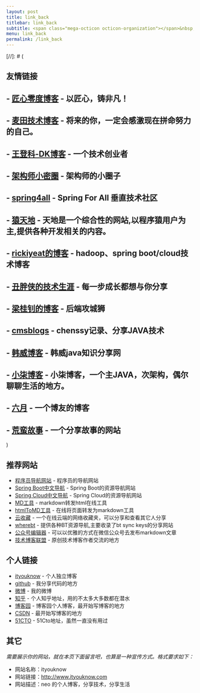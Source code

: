 ```yaml
---
layout: post
title: link_back
titlebar: link_back
subtitle: <span class="mega-octicon octicon-organization"></span>&nbsp;&nbsp; Resource link
menu: link_back
permalink: /link_back
---
```


[//]: # (
## 友情链接

## - [匠心零度博客](http://www.jiangxinlingdu.com/) - 以匠心，铸非凡！
## - [麦田技术博客](http://blog.itmyhome.com/) - 将来的你，一定会感激现在拼命努力的自己。 
## - [王登科-DK博客](http://www.wdk.pw) - 一个技术创业者  
## - [架构师小密圈](http://www.3xmq.com/) - 架构师的小圈子  
## - [spring4all](http://spring4all.com/) - Spring For All 垂直技术社区  
## - [猿天地](http://cxytiandi.com/) - 天地是一个综合性的网站,以程序猿用户为主,提供各种开发相关的内容。     
## - [rickiyeat的博客](http://blog.csdn.net/rickiyeat) - hadoop、spring boot/cloud技术博客   
## - [丑胖侠的技术生涯](http://blog.csdn.net/wo541075754) - 每一步成长都想与你分享    
## - [梁桂钊的博客](http://blog.720ui.com/) - 后端攻城狮
## - [cmsblogs](http://cmsblogs.com/) - chenssy记录、分享JAVA技术
## - [韩威博客](http://www.hanwei1234.com) - 韩威java知识分享网
## - [小柒博客](http://blog.52itstyle.com/) - 小柒博客，一个主JAVA，次架构，偶尔聊聊生活的地方。
## - [六月](http://www.liuyue.ren/) - 一个博友的博客
## - [荒蛮故事](http://relatos.top/) - 一个分享故事的网站

)
## 推荐网站


- [程序员导航网站](http://tooool.org/) - 程序员的导航网站 
- [Spring Boot中文导航](http://springboot.fun/) - Spring Boot的资源导航网站    
- [Spring Cloud中文导航](http://springcloud.fun/) - Spring Cloud的资源导航网站    
- [MD工具](http://relatos.top/md/) - markdown转发html在线工具  
- [htmlToMD工具](http://relatos.top/2md/) - 在线将页面转发为markdown工具  
- [云收藏](http://www.favorites.ren/) - 一个在线云端的网络收藏夹，可以分享和查看其它人分享
- [wherebt](http://wherebt.com/) - 提供各种BT资源导航,主要收录了bt sync keys的分享网站
- [公众号编辑器](http://md.ityouknow.com/) - 可以以优雅的方式在微信公众号去发布markdown文章
- [技术博客联盟](http://techblog.pub/) - 原创技术博客作者交流的地方


## 个人链接

- [ityouknow](http://www.ityouknow.com/) - 个人独立博客
- [github](https://github.com/ityouknow) -  我分享代码的地方
- [微博](http://weibo.com/ityouknow) -  我的微博
- [知乎](https://www.zhihu.com/people/ityouknow) - 个人知乎地址，用的不太多大多数都在潜水
- [博客园](https://www.cnblogs.com/ityouknow/) - 博客园个人博客，最开始写博客的地方
- [CSDN](http://blog.csdn.net/ityouknow)  - 最开始写博客的地方
- [51CTO](http://blog.51cto.com/ityouknow) - 51Cto地址，虽然一直没有用过

## 其它  

*需要展示你的网站，就在本页下面留言吧，也算是一种宣传方式。格式要求如下：*

- 网站名称：ityouknow  
- 网站链接：http://www.ityouknow.com  
- 网站描述：neo 的个人博客，分享技术，分享生活  

